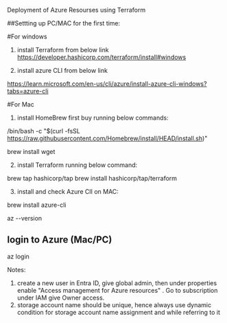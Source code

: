 Deployment of Azure Resourses using Terraform

##Settting up PC/MAC for the first time:

#For windows

1. install Terraform from below link
https://developer.hashicorp.com/terraform/install#windows

2. install azure CLI from below link

https://learn.microsoft.com/en-us/cli/azure/install-azure-cli-windows?tabs=azure-cli

#For Mac

1. install HomeBrew first buy running below commands:

/bin/bash -c "$(curl -fsSL https://raw.githubusercontent.com/Homebrew/install/HEAD/install.sh)"

brew install wget

2. install Terraform running below command:

brew tap hashicorp/tap
brew install hashicorp/tap/terraform

3. install and check Azure ClI on MAC:

brew install azure-cli

az --version

## login to Azure (Mac/PC)

az login

Notes: 
1. create a new user in Entra ID, give global admin, then under properties enable "Access   management for Azure resources" . Go to subscription under IAM give Owner access.
2. storage account name should be unique, hence always use dynamic condition for storage account name assignment and while referring to it

